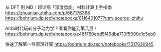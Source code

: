 从 DFT 到 MD｜超详细「深度势能」材料计算上手指南
https://zhuanlan.zhihu.com/p/667176368
https://bohrium.dp.tech/notebooks/6116401077?utm_source=zhihu

AI4S时代玩转分子动力学？看看你能到第几层！
https://bohrium.dp.tech/notebook/e46f760ebd5f49dba710f5000c1c5eb0

快速了解第一性原理计算
https://bohrium.dp.tech/notebooks/7317630945

